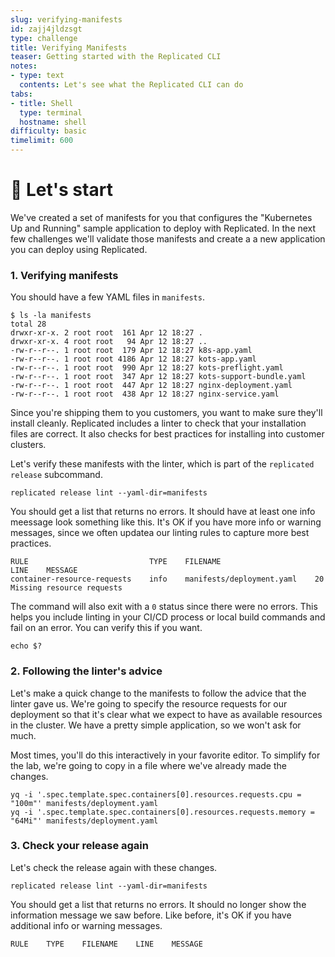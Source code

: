 ```yaml
---
slug: verifying-manifests
id: zajj4jldzsgt
type: challenge
title: Verifying Manifests
teaser: Getting started with the Replicated CLI
notes:
- type: text
  contents: Let's see what the Replicated CLI can do
tabs:
- title: Shell
  type: terminal
  hostname: shell
difficulty: basic
timelimit: 600
---
```



🚀 Let's start
==============

We've created a set of manifests for you that configures
the "Kubernetes Up and Running" sample application to
deploy with Replicated. In the next few challenges we'll
validate those manifests and create a a new application
you can deploy using Replicated.

### 1. Verifying manifests

You should have a few YAML files in `manifests`.

```text
$ ls -la manifests
total 28
drwxr-xr-x. 2 root root  161 Apr 12 18:27 .
drwxr-xr-x. 4 root root   94 Apr 12 18:27 ..
-rw-r--r--. 1 root root  179 Apr 12 18:27 k8s-app.yaml
-rw-r--r--. 1 root root 4186 Apr 12 18:27 kots-app.yaml
-rw-r--r--. 1 root root  990 Apr 12 18:27 kots-preflight.yaml
-rw-r--r--. 1 root root  347 Apr 12 18:27 kots-support-bundle.yaml
-rw-r--r--. 1 root root  447 Apr 12 18:27 nginx-deployment.yaml
-rw-r--r--. 1 root root  438 Apr 12 18:27 nginx-service.yaml
```
Since you're shipping them to you customers, you want to make
sure they'll install cleanly. Replicated includes a linter
to check that your installation files are correct. It also
checks for best practices for installing into customer clusters.

Let's verify these manifests with the linter, which is part of
the `replicated release` subcommand.

```shell script
replicated release lint --yaml-dir=manifests
```

You should get a list that returns no errors. It should have at least
one info meessage look something like this. It's OK if you have more
info or warning messages, since we often updatea our linting rules to
capture more best practices.

```text
RULE                           TYPE    FILENAME                     LINE    MESSAGE
container-resource-requests    info    manifests/deployment.yaml    20      Missing resource requests
```

The command will also exit with a `0` status since there were no
errors. This helps you include linting in your CI/CD process or
local build commands and fail on an error. You can verify this if
you want.

```shell script
echo $?
```

### 2. Following the linter's advice

Let's make a quick change to the manifests to follow the advice
that the linter gave us. We're going to specify the resource
requests for our deployment so that it's clear what we expect
to have as available resources in the cluster. We have a pretty
simple application, so we won't ask for much.

Most times, you'll do this interactively in your favorite editor.
To simplify for the lab, we're going to copy in a file where
we've already made the changes.

```
yq -i '.spec.template.spec.containers[0].resources.requests.cpu = "100m"' manifests/deployment.yaml
yq -i '.spec.template.spec.containers[0].resources.requests.memory = "64Mi"' manifests/deployment.yaml
```

### 3. Check your release again

Let's check the release again with these changes.

```shell script
replicated release lint --yaml-dir=manifests
```

You should get a list that returns no errors. It should no longer
show the information message we saw before. Like before, it's OK if
you have additional info or warning messages.

```
RULE    TYPE    FILENAME    LINE    MESSAGE
```


